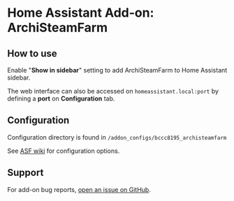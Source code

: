 # Home Assistant Add-on: ArchiSteamFarm

## How to use
Enable "**Show in sidebar**" setting to add ArchiSteamFarm to Home Assistant sidebar.

The web interface can also be accessed on `homeassistant.local:port` by defining a **port** on **Configuration** tab.

## Configuration
Configuration directory is found in `/addon_configs/bccc8195_archisteamfarm`

See [ASF wiki](https://github.com/JustArchiNET/ArchiSteamFarm/wiki) for configuration options.

## Support
For add-on bug reports, [open an issue on GitHub](https://github.com/Eskander/ha-addon-archisteamfarm/issues).
